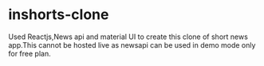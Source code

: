 # inshorts-clone
Used Reactjs,News api and material UI to create this clone of short news app.This cannot be hosted live as newsapi can be used in demo mode only for free plan.
